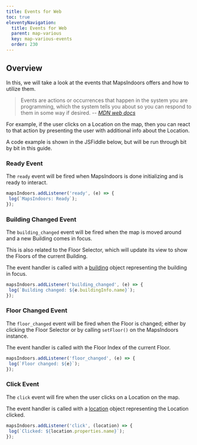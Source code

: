 ```yaml
---
title: Events for Web
toc: true
eleventyNavigation:
  title: Events for Web
  parent: map-various
  key: map-various-events
  order: 230
---
```


## Overview

In this, we will take a look at the events that MapsIndoors offers and how to utilize them.

> Events are actions or occurrences that happen in the system you are programming, which the system tells you about so you can respond to them in some way if desired.
>-- <cite>[MDN web docs](https://developer.mozilla.org/en-US/docs/Learn/JavaScript/Building_blocks/Events)</cite>

For example, if the user clicks on a Location on the map, then you can react to that action by presenting the user with additional info about the Location.

A code example is shown in the JSFiddle below, but will be run through bit by bit in this guide.

<script async src="//jsfiddle.net/mapspeople/gex62wzn/embed/html,result/"></script>

### Ready Event

The `ready` event will be fired when MapsIndoors is done initializing and is ready to interact.

```javascript
mapsIndoors.addListener('ready', (e) => {
 log(`MapsIndoors: Ready`);
});
```

### Building Changed Event

The `building_changed` event will be fired when the map is moved around and a new Building comes in focus.

This is also related to the Floor Selector, which will update its view to show the Floors of the current Building.

The event handler is called with a [building](https://app.mapsindoors.com/mapsindoors/js/sdk/latest/docs/global.html#Building) object representing the building in focus.

```javascript
mapsIndoors.addListener('building_changed', (e) => {
 log(`Building changed: ${e.buildingInfo.name}`);
});
```

### Floor Changed Event

The `floor_changed` event will be fired when the Floor is changed; either by clicking the Floor Selector or by calling `setFloor()` on the MapsIndoors instance.

The event handler is called with the Floor Index of the current Floor.

```javascript
mapsIndoors.addListener('floor_changed', (e) => {
 log(`Floor changed: ${e}`);
});
```

### Click Event

The `click` event will fire when the user clicks on a Location on the map.

The event handler is called with a [location](https://app.mapsindoors.com/mapsindoors/js/sdk/latest/docs/global.html#Location) object representing the Location clicked.

```javascript
mapsIndoors.addListener('click', (location) => {
 log(`Clicked: ${location.properties.name}`);
});
```
